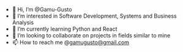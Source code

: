 - 👋 Hi, I’m @Gamu-Gusto
- 👀 I’m interested in Software Development, Systems and Business Analysis
- 🌱 I’m currently learning Python and React
- 💞️ I’m looking to collaborate on projects in fields similar to mine
- 📫 How to reach me @gamugusto@gmail.com

<!---
Gamu-Gusto/Gamu-Gusto is a ✨ special ✨ repository because its `README.md` (this file) appears on your GitHub profile.
You can click the Preview link to take a look at your changes.
--->
